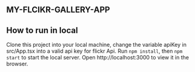 ## MY-FLCIKR-GALLERY-APP

## How to run in local

Clone this project into your local machine, change the variable apiKey in src/App.tsx into a valid api key for flickr Api. Run `npm install`, then `npm start` to start the local server. Open http://localhost:3000 to view it in the browser.


